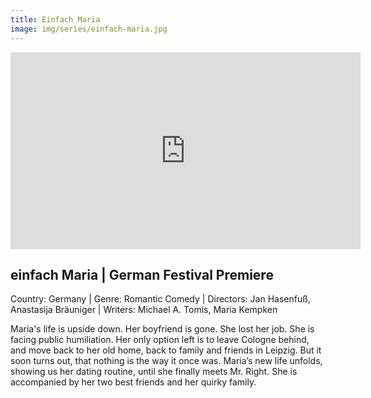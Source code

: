 ```yaml
---
title: Einfach Maria
image: img/series/einfach-maria.jpg
---
```

<iframe width="560" height="315" src="https://www.youtube.com/embed/u5veJjLXfnI" frameborder="0" allow="accelerometer; autoplay; encrypted-media; gyroscope; picture-in-picture" allowfullscreen></iframe>

## einfach Maria | German Festival Premiere
Country: Germany | Genre: Romantic Comedy | Directors: Jan Hasenfuß, Anastasija Bräuniger | Writers: Michael A. Tomis, Maria Kempken

Maria's life is upside down. Her boyfriend is gone. She lost her job. She is facing public humiliation. Her only option left is to leave Cologne behind, and move back to her old home, back to family and friends in Leipzig. But it soon turns out, that nothing is the way it once was. Maria’s new life unfolds, showing us her dating routine, until she finally meets Mr. Right. She is accompanied by her two best friends and her quirky family.
